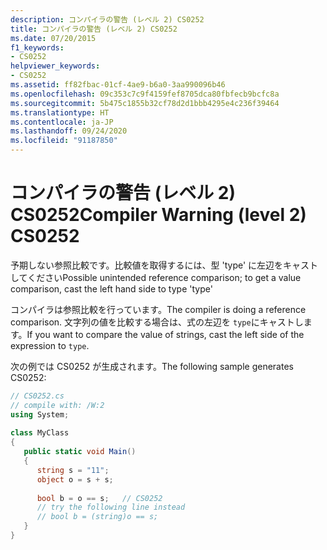 ```yaml
---
description: コンパイラの警告 (レベル 2) CS0252
title: コンパイラの警告 (レベル 2) CS0252
ms.date: 07/20/2015
f1_keywords:
- CS0252
helpviewer_keywords:
- CS0252
ms.assetid: ff82fbac-01cf-4ae9-b6a0-3aa990096b46
ms.openlocfilehash: 09c353c7c9f4159fef8705dca80fbfecb9bcfc8a
ms.sourcegitcommit: 5b475c1855b32cf78d2d1bbb4295e4c236f39464
ms.translationtype: HT
ms.contentlocale: ja-JP
ms.lasthandoff: 09/24/2020
ms.locfileid: "91187850"
---
```

# <a name="compiler-warning-level-2-cs0252"></a><span data-ttu-id="97cd8-103">コンパイラの警告 (レベル 2) CS0252</span><span class="sxs-lookup"><span data-stu-id="97cd8-103">Compiler Warning (level 2) CS0252</span></span>

<span data-ttu-id="97cd8-104">予期しない参照比較です。比較値を取得するには、型 'type' に左辺をキャストしてください</span><span class="sxs-lookup"><span data-stu-id="97cd8-104">Possible unintended reference comparison; to get a value comparison, cast the left hand side to type 'type'</span></span>  
  
 <span data-ttu-id="97cd8-105">コンパイラは参照比較を行っています。</span><span class="sxs-lookup"><span data-stu-id="97cd8-105">The compiler is doing a reference comparison.</span></span> <span data-ttu-id="97cd8-106">文字列の値を比較する場合は、式の左辺を `type`にキャストします。</span><span class="sxs-lookup"><span data-stu-id="97cd8-106">If you want to compare the value of strings, cast the left side of the expression to `type`.</span></span>  
  
 <span data-ttu-id="97cd8-107">次の例では CS0252 が生成されます。</span><span class="sxs-lookup"><span data-stu-id="97cd8-107">The following sample generates CS0252:</span></span>  
  
```csharp  
// CS0252.cs  
// compile with: /W:2  
using System;  
  
class MyClass  
{  
   public static void Main()  
   {  
      string s = "11";  
      object o = s + s;  
  
      bool b = o == s;   // CS0252  
      // try the following line instead  
      // bool b = (string)o == s;  
   }  
}  
```
